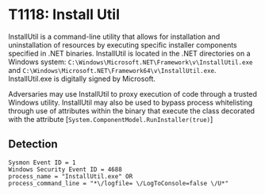 # T1118: Install Util

InstallUtil is a command-line utility that allows for installation and uninstallation of resources by executing specific installer components specified in .NET binaries. InstallUtil is located in the .NET directories on a Windows system: ```C:\Windows\Microsoft.NET\Framework\v\InstallUtil.exe``` and ```C:\Windows\Microsoft.NET\Framework64\v\InstallUtil.exe```. InstallUtil.exe is digitally signed by Microsoft.

Adversaries may use InstallUtil to proxy execution of code through a trusted Windows utility. InstallUtil may also be used to bypass process whitelisting through use of attributes within the binary that execute the class decorated with the attribute [```System.ComponentModel.RunInstaller(true)```]

## Detection
```
Sysmon Event ID = 1
Windows Security Event ID = 4688
process_name = "InstallUtil.exe" OR
process_command_line = "*\/logfile= \/LogToConsole=false \/U*"
```
